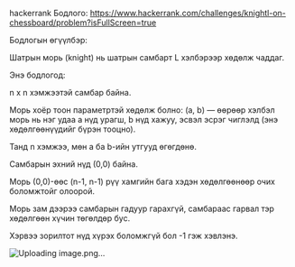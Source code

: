 hackerrank Бодлого: https://www.hackerrank.com/challenges/knightl-on-chessboard/problem?isFullScreen=true

Бодлогын өгүүлбэр:

Шатрын морь (knight) нь шатрын самбарт L хэлбэрээр хөдөлж чаддаг.

Энэ бодлогод:

n x n хэмжээтэй самбар байна.

Морь хоёр тоон параметртэй хөдөлж болно: (a, b) — өөрөөр хэлбэл морь нь нэг удаа a нүд урагш, b нүд хажуу, эсвэл эсрэг чиглэлд (энэ хөдөлгөөнүүдийг бүрэн тооцно).

Танд n хэмжээ, мөн a ба b-ийн утгууд өгөгдөнө.

Самбарын эхний нүд (0,0) байна.

Морь (0,0)-өөс (n-1, n-1) рүү хамгийн бага хэдэн хөдөлгөөнөөр очих боломжтойг олоорой.

Морь зам дээрээ самбарын гадуур гарахгүй, самбараас гарвал тэр хөдөлгөөн хүчин төгөлдөр бус.

Хэрвээ зорилтот нүд хүрэх боломжгүй бол -1 гэж хэвлэнэ.

![Uploading image.png…]()

